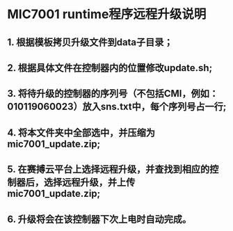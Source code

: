 # MIC7001 runtime程序远程升级说明

## 1. 根据模板拷贝升级文件到data子目录；
## 2. 根据具体文件在控制器内的位置修改update.sh;
## 3. 将待升级的控制器的序列号（不包括CMI，例如：010119060023）放入sns.txt中，每个序列号占一行;
## 4. 将本文件夹中全部选中，并压缩为mic7001_update.zip;
## 5. 在赛搏云平台上选择远程升级，并查找到相应的控制器后，选择远程升级，并上传mic7001_update.zip;

## 6. 升级将会在该控制器下次上电时自动完成。

